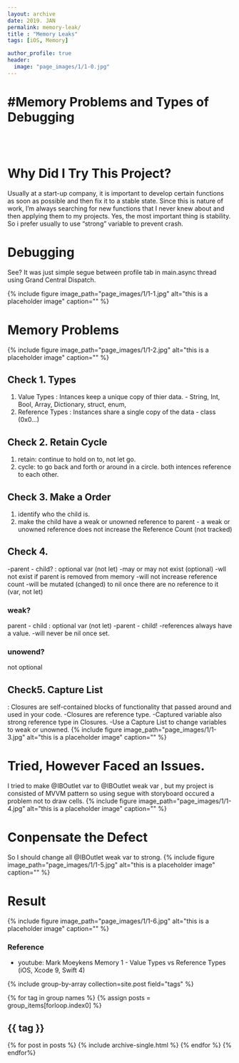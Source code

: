 ```yaml
---
layout: archive
date: 2019. JAN
permalink: memory-leak/
title : "Memory Leaks"
tags: [iOS, Memory]

author_profile: true
header:
  image: "page_images/1/1-0.jpg"
---
```


# #Memory Problems and Types of Debugging
<br><br>

# Why Did I Try This Project?

Usually at a start-up company,  it is important to develop certain functions as soon as possible and then fix it to a stable state.
Since this is nature of work, I’m always searching for new functions that I never knew about and then applying them to my projects.
Yes, the most important thing is stability. So i prefer usually to use “strong” variable  to prevent crash.


# Debugging
See? It was just simple segue between profile tab in main.async thread using Grand Central Dispatch.


{% include figure image_path="page_images/1/1-1.jpg" alt="this is a placeholder image" caption="" %}


# Memory Problems
{% include figure image_path="page_images/1/1-2.jpg" alt="this is a placeholder image" caption="" %}

## Check 1. Types
1.  Value Types : Intances keep a unique copy of thier data.  - String, Int, Bool, Array, Dictionary, struct, enum,
2. Reference Types : Instances share a single copy of the data - class (0x0…)


## Check 2. Retain Cycle
1. retain: continue to hold on to, not let go.
2. cycle: to go back and forth or around in a circle. both intences reference to each other.



## Check 3. Make a Order
1. identify who the child is.
2. make the child have a weak or unowned reference to parent - a weak or unowned reference does not increase the Reference Count (not tracked)


## Check 4.
-parent - child? : optional var (not let)
-may or may not exist (optional)
-wll not exist if parent is removed from memory
-will not increase reference count
-will be mutated (changed) to nil once there are no reference to it (var, not let)


### weak?
parent - child : optional var (not let)
-parent - child!
-references always have a value.
-will never be nil once set.


### unowend?
not optional


## Check5. Capture List
: Closures are self-contained blocks of functionality that passed around and used in your code.
-Closures are reference type.
-Captured variable also strong reference type in Closures.
-Use a Capture List to  change variables to weak or unowned.
{% include figure image_path="page_images/1/1-3.jpg" alt="this is a placeholder image" caption="" %}

# Tried, However Faced an Issues.
I tried to make @IBOutlet var  to @IBOutlet weak var , but my project is consisted of MVVM pattern so using segue with storyboard occured a problem not to draw cells.
{% include figure image_path="page_images/1/1-4.jpg" alt="this is a placeholder image" caption="" %}


# Conpensate the Defect
So I should change all @IBOutlet weak var to strong.
{% include figure image_path="page_images/1/1-5.jpg" alt="this is a placeholder image" caption="" %}

# Result
{% include figure image_path="page_images/1/1-6.jpg" alt="this is a placeholder image" caption="" %}

### Reference
- youtube: Mark Moeykens Memory 1 - Value Types vs Reference Types (iOS, Xcode 9, Swift 4)






{% include group-by-array collection=site.post field="tags" %}

{% for tag in group names %}
  {% assign posts = group_items[forloop.index0] %}
  <h2 id="{{ tag | slugify }} class="archive_subtitle">{{ tag }}</h2>
  {% for post in posts %}
    {% include archive-single.html %}
  {% endfor %}
{% endfor%}
